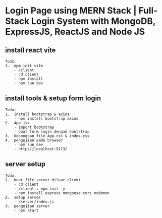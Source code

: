 # Login Page using MERN Stack | Full-Stack Login System with MongoDB, ExpressJS, ReactJS and Node JS

## install react vite

    Todo:
    1.  npm init vite
        - /client
        - cd client
        - npm install
        - npm run dev

## install tools & setup form login

    Todo:
    1.  install bootstrap & axios
        - npm install bootstrap axios
    2.  App.jsx
        - import bootstrap
        - buat form login dengan bootstrap
    3.  kosongkan file App.css & index.css
    4.  pengujian pada browser
        - npm run dev
        - http://localhost:5173/

## server setup

    Todo:
    1.  buat file server diluar client
        - cd client
        - /client : npm init -y
        - npm install express mongoose cors nodemon
    2.  setup server
        - /server/index.js
    3.  pengujian server
        - npm start
